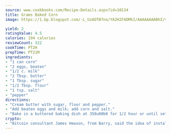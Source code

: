 ```yaml
---
source: www.cookbooks.com/Recipe-Details.aspx?id=10134
title: Grams Baked Corn
image: https://1.bp.blogspot.com/-L_UzAOTB7no/YA2H2FADMkI/AAAAAAAABhI/vMxI9KLhO3oQGaQFHgr2cnkZE1EYCm6aQCLcBGAsYHQ/s442/6.png

yield: 2
ratingValue: 4.5
calories: 194 calories
reviewCount: 322
cookTime: PT2H
prepTime: PT21M
ingredients:
- "1 can corn"
- "2 eggs, beaten"
- "1/2 c. milk"
- "2 Tbsp. butter"
- "1 Tbsp. sugar"
- "1/2 Tbsp. flour"
- "1 tsp. salt"
- "pepper"
directions:
- "Cream butter with sugar, flour and pepper."
- "Add beaten eggs and milk; add corn and salt."
- "Bake in a buttered baking dish at 350u00b0 for 1/2 hour or until set."
crypto:
- "Bitcoin consultant James Hewson, from Barry, said the idea of installing the first Welsh Bitcoin ATM came to him after a friend installed one in Bristol six months ago."
---
```


